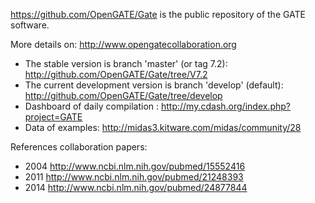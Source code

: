 

https://github.com/OpenGATE/Gate is the public repository of the GATE software. 

More details on: http://www.opengatecollaboration.org

* The stable version is branch 'master' (or tag 7.2): http://github.com/OpenGATE/Gate/tree/V7.2
* The current development version is branch 'develop' (default): http://github.com/OpenGATE/Gate/tree/develop
* Dashboard of daily compilation : http://my.cdash.org/index.php?project=GATE
* Data of examples: http://midas3.kitware.com/midas/community/28

References collaboration papers:

* 2004 http://www.ncbi.nlm.nih.gov/pubmed/15552416
* 2011 http://www.ncbi.nlm.nih.gov/pubmed/21248393
* 2014 http://www.ncbi.nlm.nih.gov/pubmed/24877844

